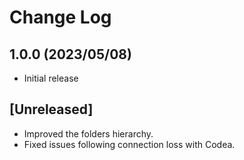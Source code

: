 # Change Log

## 1.0.0 (2023/05/08)

- Initial release

## [Unreleased]

- Improved the folders hierarchy.
- Fixed issues following connection loss with Codea.

